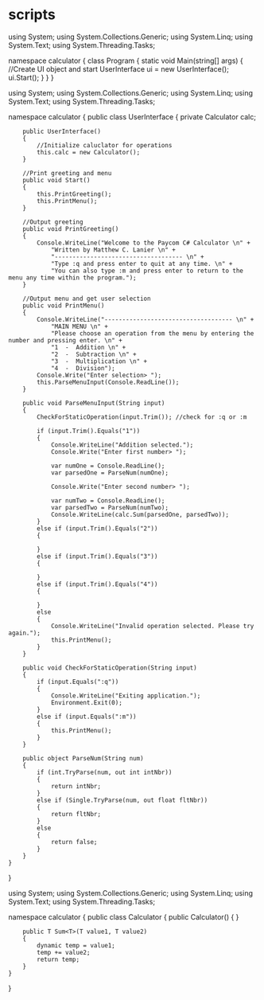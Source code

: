 # scripts

using System;
using System.Collections.Generic;
using System.Linq;
using System.Text;
using System.Threading.Tasks;

namespace calculator
{
    class Program
    {
        static void Main(string[] args)
        {
            //Create UI object and start
            UserInterface ui = new UserInterface();
            ui.Start();
        }
    }
}

using System;
using System.Collections.Generic;
using System.Linq;
using System.Text;
using System.Threading.Tasks;

namespace calculator
{
    public class UserInterface
    {
        private Calculator calc; 

        public UserInterface()
        {
            //Initialize caluclator for operations
            this.calc = new Calculator();
        }

        //Print greeting and menu
        public void Start()
        {
            this.PrintGreeting();
            this.PrintMenu();
        }

        //Output greeting
        public void PrintGreeting()
        {
            Console.WriteLine("Welcome to the Paycom C# Calculator \n" +
                "Written by Matthew C. Lanier \n" +
                "------------------------------------ \n" +
                "Type :q and press enter to quit at any time. \n" +
                "You can also type :m and press enter to return to the menu any time within the program.");
        }

        //Output menu and get user selection
        public void PrintMenu()
        {
            Console.WriteLine("------------------------------------ \n" +
                "MAIN MENU \n" +
                "Please choose an operation from the menu by entering the number and pressing enter. \n" +
                "1  -  Addition \n" +
                "2  -  Subtraction \n" +
                "3  -  Multiplication \n" +
                "4  -  Division");
            Console.Write("Enter selection> ");
            this.ParseMenuInput(Console.ReadLine());
        }

        public void ParseMenuInput(String input)
        {
            CheckForStaticOperation(input.Trim()); //check for :q or :m

            if (input.Trim().Equals("1"))
            {
                Console.WriteLine("Addition selected.");
                Console.Write("Enter first number> ");

                var numOne = Console.ReadLine();
                var parsedOne = ParseNum(numOne);

                Console.Write("Enter second number> ");

                var numTwo = Console.ReadLine();
                var parsedTwo = ParseNum(numTwo);
                Console.WriteLine(calc.Sum(parsedOne, parsedTwo));
            }
            else if (input.Trim().Equals("2"))
            {

            }
            else if (input.Trim().Equals("3"))
            {

            }
            else if (input.Trim().Equals("4"))
            {

            }
            else
            {
                Console.WriteLine("Invalid operation selected. Please try again.");
                this.PrintMenu();
            }
        }

        public void CheckForStaticOperation(String input)
        {
            if (input.Equals(":q"))
            {
                Console.WriteLine("Exiting application.");
                Environment.Exit(0);
            }
            else if (input.Equals(":m"))
            {
                this.PrintMenu();
            }
        }

        public object ParseNum(String num)
        {
            if (int.TryParse(num, out int intNbr))
            {
                return intNbr;
            }
            else if (Single.TryParse(num, out float fltNbr))
            {
                return fltNbr;
            }
            else
            {
                return false;
            }
        }
    }
}



using System;
using System.Collections.Generic;
using System.Linq;
using System.Text;
using System.Threading.Tasks;

namespace calculator
{
    public class Calculator
    {
        public Calculator()
        {
        }

        public T Sum<T>(T value1, T value2)
        {
            dynamic temp = value1;
            temp += value2;
            return temp;
        }
    }
}
